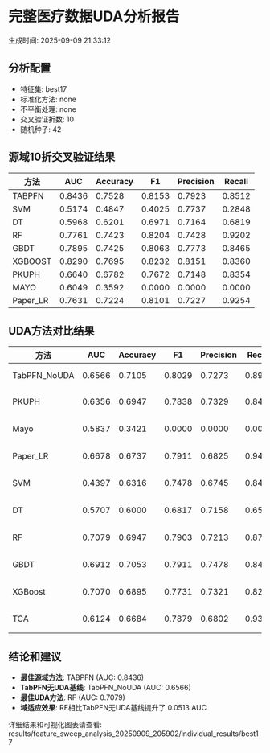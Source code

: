 # 完整医疗数据UDA分析报告

生成时间: 2025-09-09 21:33:12

## 分析配置

- 特征集: best17
- 标准化方法: none
- 不平衡处理: none
- 交叉验证折数: 10
- 随机种子: 42

## 源域10折交叉验证结果

| 方法 | AUC | Accuracy | F1 | Precision | Recall |
|------|-----|----------|----|-----------| -------|
| TABPFN | 0.8436 | 0.7528 | 0.8153 | 0.7923 | 0.8512 |
| SVM | 0.5174 | 0.4847 | 0.4025 | 0.7737 | 0.2848 |
| DT | 0.5968 | 0.6201 | 0.6971 | 0.7164 | 0.6819 |
| RF | 0.7761 | 0.7423 | 0.8204 | 0.7428 | 0.9202 |
| GBDT | 0.7895 | 0.7425 | 0.8063 | 0.7773 | 0.8465 |
| XGBOOST | 0.8290 | 0.7695 | 0.8232 | 0.8151 | 0.8360 |
| PKUPH | 0.6640 | 0.6782 | 0.7672 | 0.7148 | 0.8354 |
| MAYO | 0.6049 | 0.3592 | 0.0000 | 0.0000 | 0.0000 |
| Paper_LR | 0.7631 | 0.7224 | 0.8101 | 0.7227 | 0.9254 |

## UDA方法对比结果

| 方法 | AUC | Accuracy | F1 | Precision | Recall | 类型 |
|------|-----|----------|----|-----------| -------|------|
| TabPFN_NoUDA | 0.6566 | 0.7105 | 0.8029 | 0.7273 | 0.8960 | TabPFN基线 |
| PKUPH | 0.6356 | 0.6947 | 0.7838 | 0.7329 | 0.8474 | 传统基线 |
| Mayo | 0.5837 | 0.3421 | 0.0000 | 0.0000 | 0.0000 | 传统基线 |
| Paper_LR | 0.6678 | 0.6737 | 0.7911 | 0.6825 | 0.9429 | 传统基线 |
| SVM | 0.4397 | 0.6316 | 0.7478 | 0.6745 | 0.8474 | 机器学习基线 |
| DT | 0.5707 | 0.6000 | 0.6817 | 0.7158 | 0.6558 | 机器学习基线 |
| RF | 0.7079 | 0.6947 | 0.7903 | 0.7213 | 0.8782 | 机器学习基线 |
| GBDT | 0.6912 | 0.7053 | 0.7911 | 0.7478 | 0.8474 | 机器学习基线 |
| XGBoost | 0.7070 | 0.6895 | 0.7731 | 0.7321 | 0.8237 | 机器学习基线 |
| TCA | 0.6124 | 0.6684 | 0.7879 | 0.6802 | 0.9360 | UDA方法 |

## 结论和建议

- **最佳源域方法**: TABPFN (AUC: 0.8436)
- **TabPFN无UDA基线**: TabPFN_NoUDA (AUC: 0.6566)
- **最佳UDA方法**: RF (AUC: 0.7079)
- **域适应效果**: RF相比TabPFN无UDA基线提升了 0.0513 AUC

详细结果和可视化图表请查看: results/feature_sweep_analysis_20250909_205902/individual_results/best17
